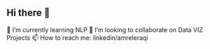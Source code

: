 ## Hi there 👋
🌱 I’m currently learning NLP
👯 I’m looking to collaborate on Data VIZ Projects
📫 How to reach me: linkedin/amreleraqi
<!--
**aeleraqi/aeleraqi** is a ✨ _special_ ✨ repository because its `README.md` (this file) appears on your GitHub profile.

Here are some ideas to get you started:

- 🔭 I’m currently working on ...
🌱 I’m currently learning NLP
👯 I’m looking to collaborate on Data VIZ Projects
- 🤔 I’m looking for help with ...
- 💬 Ask me about ...
- 📫 How to reach me: ...
- 😄 Pronouns: ...
- ⚡ Fun fact: ...
-->
